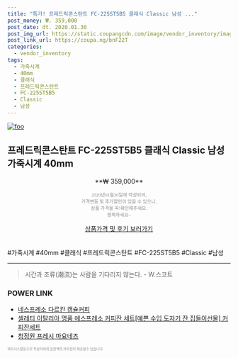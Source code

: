 ```yaml
--- 
title: "특가! 프레드릭콘스탄트 FC-225ST5B5 클래식 Classic 남성 ..." 
post_money: ₩. 359,000 
post_date: dt. 2020.01.30 
post_img_url: https://static.coupangcdn.com/image/vendor_inventory/images/2019/03/04/14/5/d1aa3ec9-93b4-4b71-ac4d-aa2fe06d5b4a.jpg 
post_link_url: https://coupa.ng/bnF22T 
categories: 
  - vendor_inventory 
tags: 
  - 가죽시계 
  - 40mm 
  - 클래식 
  - 프레드릭콘스탄트 
  - FC-225ST5B5 
  - Classic 
  - 남성 
--- 
```

[![foo](https://static.coupangcdn.com/image/vendor_inventory/images/2019/03/04/14/5/d1aa3ec9-93b4-4b71-ac4d-aa2fe06d5b4a.jpg)](https://coupa.ng/bnF22T) 

## 프레드릭콘스탄트 FC-225ST5B5 클래식 Classic 남성 가죽시계 40mm 
<p style="text-align: center;">**₩ 359,000**</p> 
<p style="text-align: center;"><span style="color: #898c8f; font-family: Georgia,Times,serif; font-size: 0.75em;">2020년01월30일에 작성되어, <br>가격변동 및 추가할인이 있을 수 있으니,<br> 상품 가격을 꼭!확인해주세요.<br>행복하세요~</span> 
</p>	 
<div markdown="0" style="text-align: center;"><a href="https://coupa.ng/bnF22T" class="btn btn--success">상품가격 및 후기 보러가기</a></div> 
<br><br> 
  #가죽시계 #40mm #클래식 #프레드릭콘스탄트 #FC-225ST5B5 #Classic #남성 
<hr> 

> 시간과 조류(潮流)는 사람을 기다리지 않는다. - W.스코트 


### POWER LINK

* <a href="https://blog.naver.com/santokki14/221786166378" target="_blank">네스프레소 다르칸 캡슐커피</a>
* <a href="https://blog.naver.com/fasyy4321/221781541847" target="_blank">셀레티 이탈리아 명품 에스프레소 커피잔 세트[예쁜 수입 도자기 잔 집들이선물] 커피잔세트</a>
* <a href="https://blog.naver.com/santokki14/221786544006" target="_blank">청정원 프레시 마요네즈</a>

<span style="color: #898c8f; font-family: Georgia,Times,serif; font-size: 0.55em;">파트너스활동으로 작성자에게 일정액의 커미션이 제공될수 있습니다.</span> 

